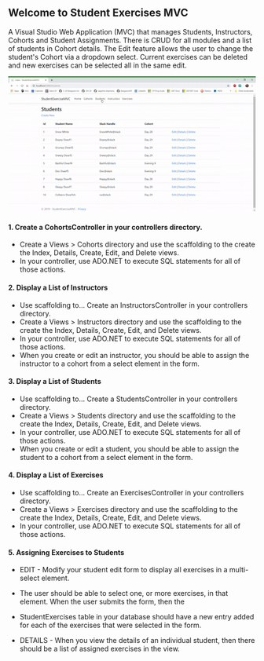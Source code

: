 ## Welcome to Student Exercises MVC

A Visual Studio Web Application (MVC) that manages Students, Instructors, Cohorts and Student Assignments. There is CRUD for all modules and a list of students in Cohort details. The Edit feature allows the user to change the student's Cohort via a dropdown select. Current exercises can be deleted and new exercises can be selected all in the same edit.

![](SEMVCDemo.gif)

#### 1. Create a CohortsController in your controllers directory.
* Create a Views > Cohorts directory and use the scaffolding to the create the Index, Details, Create, Edit, and Delete views.
* In your controller, use ADO.NET to execute SQL statements for all of those actions.


#### 2. Display a List of Instructors
* Use scaffolding to... Create an InstructorsController in your controllers directory.
* Create a Views > Instructors directory and use the scaffolding to the create the Index, Details, Create, Edit, and Delete views.
* In your controller, use ADO.NET to execute SQL statements for all of those actions.
* When you create or edit an instructor, you should be able to assign the instructor to a cohort from a select element in the form.


#### 3. Display a List of Students
* Use scaffolding to... Create a StudentsController in your controllers directory.
* Create a Views > Students directory and use the scaffolding to the create the Index, Details, Create, Edit, and Delete views.
* In your controller, use ADO.NET to execute SQL statements for all of those actions.
* When you create or edit a student, you should be able to assign the student to a cohort from a select element in the form.


#### 4. Display a List of Exercises
* Use scaffolding to... Create an ExercisesController in your controllers directory.
* Create a Views > Exercises directory and use the scaffolding to the create the Index, Details, Create, Edit, and Delete views.
* In your controller, use ADO.NET to execute SQL statements for all of those actions.


#### 5. Assigning Exercises to Students
* EDIT - Modify your student edit form to display all exercises in a multi-select element. 
* The user should be able to select one, or more exercises, in that element. When the user submits the form, then the 
* StudentExercises table in your database should have a new entry added for each of the exercises that were selected in the form.

* DETAILS - When you view the details of an individual student, then there should be a list of assigned exercises in the view.
